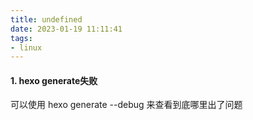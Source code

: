 ```yaml
---
title: undefined
date: 2023-01-19 11:11:41
tags:
- linux
---
```


#### 1. hexo generate失败

可以使用 hexo generate --debug 来查看到底哪里出了问题